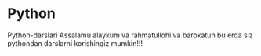 # Python
Python-darslari
Assalamu alaykum va rahmatullohi va barokatuh bu erda siz pythondan darslarni korishingiz mumkin!!!
